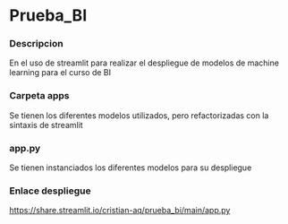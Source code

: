 # Prueba_BI

### Descripcion
En el uso de streamlit para realizar el despliegue de modelos de machine learning para el curso de BI

### Carpeta apps
Se tienen los diferentes modelos utilizados, pero refactorizadas con la sintaxis de streamlit

### app.py
Se tienen instanciados los diferentes modelos para su despliegue

### Enlace despliegue 
https://share.streamlit.io/cristian-aq/prueba_bi/main/app.py
